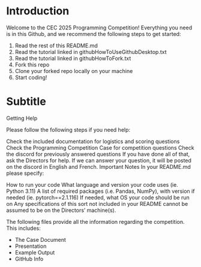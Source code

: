 # Introduction

Welcome to the CEC 2025 Programming Competition! Everything you need is in this Github, and we recommend the following steps to get started:

1. Read the rest of this README.md
2. Read the tutorial linked in githubHowToUseGithubDesktop.txt
3. Read the tutorial linked in githubHowToFork.txt
4. Fork this repo
5. Clone your forked repo locally on your machine
6. Start coding!

   
# Subtitle
Getting Help

Please follow the following steps if you need help:

Check the included documentation for logistics and scoring questions
Check the Programming Competition Case for competition questions
Check the discord for previously answered questions
If you have done all of that, ask the Directors for help. If we can answer your question, it will be posted on the discord in English and French.
Important Notes
In your README.md please specify:

How to run your code
What language and version your code uses (ie. Python 3.11)
A list of required packages (i.e. Pandas, NumPy), with version if needed (ie. pytorch==2.1.116)
If needed, what OS your code should be run on Any specifications of this sort not included in your README cannot be assumed to be on the Directors’ machine(s).

The following files provide all the information regarding the competition. 
This includes:
- The Case Document
- Presentation
- Example Output
- GitHub Info
